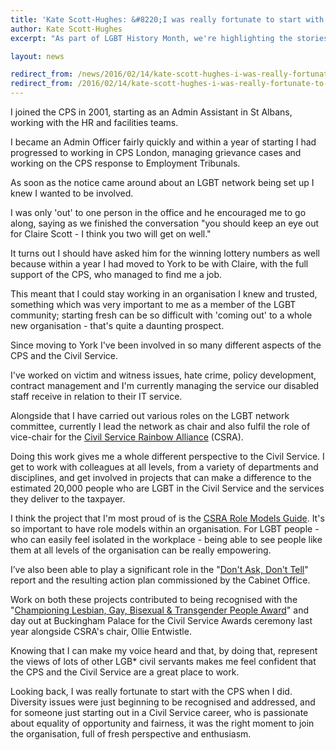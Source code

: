 ```yaml
---
title: 'Kate Scott-Hughes: &#8220;I was really fortunate to start with the CPS when I did&#8221;'
author: Kate Scott-Hughes
excerpt: "As part of LGBT History Month, we're highlighting the stories of LGB* civil servants. Kate Scott-Hughes works for the Crown Prosecution Service. She tells us about her experiences in the CPS and meeting her wife in her local network!"

layout: news

redirect_from: /news/2016/02/14/kate-scott-hughes-i-was-really-fortunate-to-start-with-the-cps-when-i-did/
redirect_from: /2016/02/14/kate-scott-hughes-i-was-really-fortunate-to-start-with-the-cps-when-i-did/
---
```

I joined the CPS in 2001, starting as an Admin Assistant in St Albans, working with the HR and facilities teams.

I became an Admin Officer fairly quickly and within a year of starting I had progressed to working in CPS London, managing grievance cases and working on the CPS response to Employment Tribunals.

As soon as the notice came around about an LGBT network being set up I knew I wanted to be involved.

I was only 'out' to one person in the office and he encouraged me to go along, saying as we finished the conversation "you should keep an eye out for Claire Scott - I think you two will get on well."

It turns out I should have asked him for the winning lottery numbers as well because within a year I had moved to York to be with Claire, with the full support of the CPS, who managed to find me a job.

This meant that I could stay working in an organisation I knew and trusted, something which was very important to me as a member of the LGBT community; starting fresh can be so difficult with 'coming out' to a whole new organisation - that's quite a daunting prospect.

Since moving to York I've been involved in so many different aspects of the CPS and the Civil Service.

I've worked on victim and witness issues, hate crime, policy development, contract management and I'm currently managing the service our disabled staff receive in relation to their IT service.

Alongside that I have carried out various roles on the LGBT network committee, currently I lead the network as chair and also fulfil the role of vice-chair for the <a href="http://www.ukcsra.com">Civil Service Rainbow Alliance</a> (CSRA).

Doing this work gives me a whole different perspective to the Civil Service. I get to work with colleagues at all levels, from a variety of departments and disciplines, and get involved in projects that can make a difference to the estimated 20,000 people who are LGBT in the Civil Service and the services they deliver to the taxpayer.

I think the project that I'm most proud of is the <a href="http://ukcsra.com/2014/10/01/role-models-inspiring-lgb-people-in-the-civil-service/">CSRA Role Models Guide</a>. It's so important to have role models within an organisation. For LGBT people - who can easily feel isolated in the workplace - being able to see people like them at all levels of the organisation can be really empowering.

I’ve also been able to play a significant role in the "<a href="http://ukcsra.com/2015/04/13/summerskill-report-dont-ask-dont-tell-published/">Don't Ask, Don't Tell</a>" report and the resulting action plan commissioned by the Cabinet Office.

Work on both these projects contributed to being recognised with the "<a href="http://ukcsra.com/2015/11/01/csra-wins-diversity-award/">Championing Lesbian, Gay, Bisexual &amp; Transgender People Award</a>" and day out at Buckingham Palace for the Civil Service Awards ceremony last year alongside CSRA's chair, Ollie Entwistle.

Knowing that I can make my voice heard and that, by doing that, represent the views of lots of other LGB* civil servants makes me feel confident that the CPS and the Civil Service are a great place to work.

Looking back, I was really fortunate to start with the CPS when I did. Diversity issues were just beginning to be recognised and addressed, and for someone just starting out in  a Civil Service career, who is passionate about equality of opportunity and fairness, it was the right moment to join the organisation, full of fresh perspective and enthusiasm.
